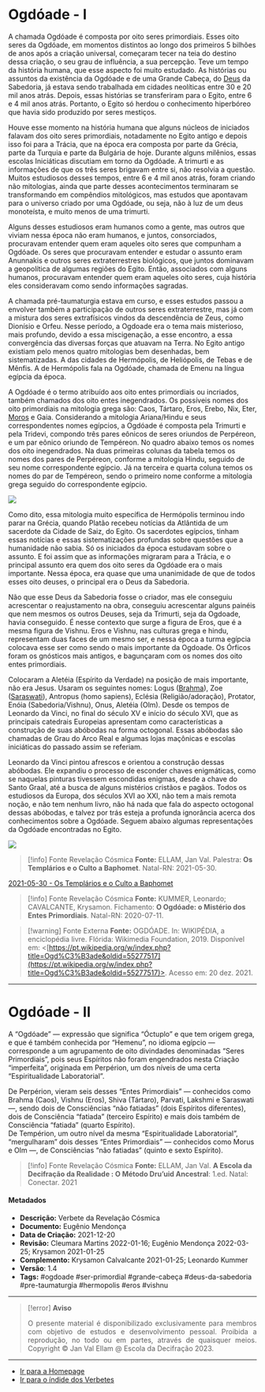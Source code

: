 # Ogdóade - I

A chamada Ogdóade é composta por oito seres primordiais. Esses oito seres da Ogdóade, em momentos distintos ao longo dos primeiros 5 bilhões de anos após a criação universal, começaram tecer na teia do destino dessa criação, o seu grau de influência, a sua percepção. Teve um tempo da história humana, que esse aspecto foi muito estudado. As histórias ou assuntos da existência da Ogdóade e de uma Grande Cabeça, do [Deus](Deus.md) da Sabedoria, já estava sendo trabalhada em cidades neolíticas entre 30 e 20 mil anos atrás. Depois, essas histórias se transferiram para o Egito, entre 6 e 4 mil anos atrás. Portanto, o Egito só herdou o conhecimento hiperbóreo que havia sido produzido por seres mestiços.

Houve esse momento na história humana que alguns núcleos de iniciados falavam dos oito seres primordiais, notadamente no Egito antigo e depois isso foi para a Trácia, que na época era composta por parte da Grécia, parte da Turquia e parte da Bulgária de hoje. Durante alguns milênios, essas escolas Iniciáticas discutiam em torno da Ogdóade. A trimurti e as informações de que os três seres brigavam entre si, não resolvia a questão. Muitos estudiosos desses tempos, entre 6 e 4 mil anos atrás, foram criando não mitologias, ainda que parte desses acontecimentos terminaram se transformando em compêndios mitológicos, mas estudos que apontavam para o universo criado por uma Ogdóade, ou seja, não à luz de um deus monoteísta, e muito menos de uma trimurti.

Alguns desses estudiosos eram humanos como a gente, mas outros que viviam nessa época não eram humanos, e juntos, consorciados, procuravam entender quem eram aqueles oito seres que compunham a Ogdóade. Os seres que procuravam entender e estudar o assunto eram Anunnakis e outros seres extraterrestres biológicos, que juntos dominavam a geopolítica de algumas regiões do Egito. Então, associados com alguns humanos, procuravam entender quem eram aqueles oito seres, cuja história eles consideravam como sendo informações sagradas.

A chamada pré-taumaturgia estava em curso, e esses estudos passou a envolver também a participação de outros seres extraterrestre, mas já com a mistura dos seres extrafísicos vindos da descendência de Zeus, como Dionísio e Orfeu. Nesse período, a Ogdoade era o tema mais misterioso, mais profundo, devido a essa miscigenação, a esse encontro, a essa convergência das diversas forças que atuavam na Terra. No Egito antigo existiam pelo menos quatro mitologias bem desenhadas, bem sistematizadas. A das cidades de Hermópolis, de Heliópolis, de Tebas e de Mênfis. A de Hermópolis fala na Ogdóade, chamada de Emenu na língua egípcia da época.

A Ogdóade é o termo atribuído aos oito entes primordiais ou incriados, também chamados dos oito entes inegendrados. Os possíveis nomes dos oito primordiais na mitologia grega são: Caos, Tártaro, Eros, Erebo, Nix, Eter, [Moros](Moros.md) e Gaia. Considerando a mitologia Ariana/Hindu e seus correspondentes nomes egípcios, a Ogdóade é composta pela Trimurti e pela Tridevi, compondo três pares eônicos de seres oriundos de Perpéreon, e um par eônico oriundo de Tempéreon. No quadro abaixo temos os nomes dos oito inegendrados. Na duas primeiras colunas da tabela temos os nomes dos pares de Perpéreon, conforme a mitologia Hindu, seguido de seu nome correspondente egípcio. Já na terceira e quarta coluna temos os nomes do par de Tempéreon, sendo o primeiro nome conforme a mitologia grega seguido do correspondente egípcio.

![](2021-05-30-ficha-12.jpg)

Como dito, essa mitologia muito específica de Hermópolis terminou indo parar na Grécia, quando Platão recebeu notícias da Atlântida de um sacerdote da Cidade de Saiz, do Egito. Os sacerdotes egípcios, tinham essas notícias e essas sistematizações profundas sobre questões que a humanidade não sabia. Só os iniciados da época estudavam sobre o assunto. E foi assim que as informações migraram para a Trácia, e o principal assunto era quem dos oito seres da Ogdóade era o mais importante. Nessa época, era quase que uma unanimidade de que de todos esses oito deuses, o principal era o Deus da Sabedoria.

Não que esse Deus da Sabedoria fosse o criador, mas ele conseguiu acrescentar o reajustamento na obra, conseguiu acrescentar alguns painéis que nem mesmos os outros Deuses, seja da Trimurti, seja da Ogdoade, havia conseguido. É nesse contexto que surge a figura de Eros, que é a mesma figura de Vishnu. Eros e Vishnu, nas culturas grega e hindu, representam duas faces de um mesmo ser, e nessa época a turma egípcia colocava esse ser como sendo o mais importante da Ogdoade. Os Órficos foram os gnósticos mais antigos, e bagunçaram com os nomes dos oito entes primordiais.

Colocaram a Aletéia (Espírito da Verdade) na posição de mais importante, não era Jesus. Usaram os seguintes nomes: Logus ([Brahma](Brahma.md)), Zoe ([Saraswati](Saraswati.md)), Antropus (homo sapiens), Eclésia (Religião/adoração), Protator, Enóia (Sabedoria/Vishnu), Onus, Aletéia (Olm). Desde os tempos de Leonardo da Vinci, no final do século XV e início do século XVI, que as principais catedrais Europeias apresentam como características a construção de suas abóbodas na forma octogonal. Essas abóbodas são chamadas de Grau do Arco Real e algumas lojas maçônicas e escolas iniciáticas do passado assim se referiam.

Leonardo da Vinci pintou afrescos e orientou a construção dessas abóbodas. Ele expandiu o processo de esconder chaves enigmáticas, como se naquelas pinturas tivessem escondidas enigmas, desde a chave do Santo Graal, até a busca de alguns mistérios cristãos e pagãos. Todos os estudiosos da Europa, dos séculos XVI ao XXI, não tem a mais remota noção, e não tem nenhum livro, não há nada que fala do aspecto octogonal dessas abóbodas, e talvez por trás esteja a profunda ignorância acerca dos conhecimentos sobre a Ogdóade. Seguem abaixo algumas representações da Ogdóade encontradas no Egito.

![](2021-05-30-ficha-9.jpg)

> [!info] Fonte Revelação Cósmica
> **Fonte:** ELLAM, Jan Val. Palestra: **Os Templários e o Culto a Baphomet**. Natal-RN: 2021-05-30.

[2021-05-30 - Os Templários e o Culto a Baphomet](2021-05-30%20-%20Os%20Templários%20e%20o%20Culto%20a%20Baphomet.md)

> [!info] Fonte Revelação Cósmica
> **Fonte:** KUMMER, Leonardo; CAVALCANTE, Krysamon. Fichamento: **O Ogdóade: o Mistério dos Entes Primordiais**. Natal-RN: 2020-07-11.

> [!warning] Fonte Externa
> **Fonte:** OGDÓADE. In: WIKIPÉDIA, a enciclopédia livre. Flórida: Wikimedia Foundation, 2019. Disponível em: <[https://pt.wikipedia.org/w/index.php?title=Ogd%C3%B3ade&oldid=55277517](https://pt.wikipedia.org/w/index.php?title=Ogd%C3%B3ade&oldid=55277517)>. Acesso em: 20 dez. 2021.

---
# Ogdóade - II

A “Ogdóade” — expressão que significa “Óctuplo” e que tem origem grega, e que é também conhecida por “Hemenu”, no idioma egípcio — corresponde a um agrupamento de oito divindades denominadas “Seres Primordiais”, pois seus Espíritos não foram engendrados nesta Criação “imperfeita”, originada em Perpérion, um dos níveis de uma certa “Espiritualidade Laboratorial”.

De Perpérion, vieram seis desses “Entes Primordiais” — conhecidos como Brahma (Caos), Vishnu (Eros), Shiva (Tártaro), Parvati, Lakshmi e Saraswati —, sendo dois de Consciências “não fatiadas” (dois Espíritos diferentes), dois de Consciência “fatiada” (terceiro Espírito) e mais dois também de Consciência “fatiada” (quarto Espírito).  
De Tempérion, um outro nível da mesma “Espiritualidade Laboratorial”, “mergulharam” dois desses “Entes Primordiais” — conhecidos como Morus e Olm —, de Consciências “não fatiadas” (quinto e sexto Espírito).

> [!info] Fonte Revelação Cósmica
> **Fonte:** ELLAM, Jan Val. **A Escola da Decifração da Realidade : O Método Dru’uid Ancestral**: 1.ed. Natal: Conectar. 2021

#### Metadados

-   **Descrição:** Verbete da Revelação Cósmica
-   **Documento:** Eugênio Mendonça
-   **Data de Criação:** 2021-12-20
-   **Revisão:** Cleumara Martins 2022-01-16; Eugênio Mendonça 2022-03-25; Krysamon 2021-01-25
-   **Complemento:** Krysamon Calvalcante 2021-01-25; Leonardo Kummer
-   **Versão**: 1.4
-   **Tags:** #ogdoade #ser-primordial #grande-cabeça #deus-da-sabedoria #pre-taumaturgia #hermopolis #eros #vishnu

---
> [!error] **Aviso**
> <p align="justify">O presente material é disponibilizado exclusivamente para membros com objetivo de estudos e desenvolvimento pessoal. Proibida a reprodução, no todo ou em partes, através de quaisquer meios. Copyright © Jan Val Ellam @ Escola da Decifração 2023. </p>

---
- [Ir para a Homepage](Homepage.canvas)
- [Ir para o índide dos Verbetes](ÍNDIDE%20GERAL%20DOS%20VERBETES.canvas)